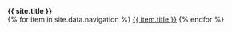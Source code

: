 <nav>
    <div><strong>{{ site.title }}</strong></div>
    <div>
        {% for item in site.data.navigation %}
        <a href="{{ item.url | relative_url }}">{{ item.title }}</a>
        {% endfor %}
    </div>
</nav>